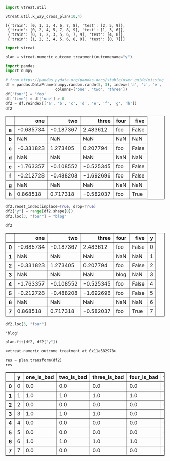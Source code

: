 

```python
import vtreat.util
```


```python
vtreat.util.k_way_cross_plan(10,4)
```




    [{'train': [0, 1, 3, 4, 6, 7, 8], 'test': [2, 5, 9]},
     {'train': [0, 2, 4, 5, 7, 8, 9], 'test': [1, 3, 6]},
     {'train': [0, 1, 2, 3, 5, 6, 7, 9], 'test': [4, 8]},
     {'train': [1, 2, 3, 4, 5, 6, 8, 9], 'test': [0, 7]}]




```python
import vtreat
```


```python
plan = vtreat.numeric_outcome_treatment(outcomename="y")
```


```python
import pandas
import numpy
```


```python
# from https://pandas.pydata.org/pandas-docs/stable/user_guide/missing_data.html
df = pandas.DataFrame(numpy.random.randn(5, 3), index=['a', 'c', 'e', 'f', 'h'],
                      columns=['one', 'two', 'three'])
df['four'] = 'foo'
df['five'] = df['one'] > 0
df2 = df.reindex(['a', 'b', 'c', 'd', 'e', 'f', 'g', 'h'])
df2
```




<div>
<style scoped>
    .dataframe tbody tr th:only-of-type {
        vertical-align: middle;
    }

    .dataframe tbody tr th {
        vertical-align: top;
    }

    .dataframe thead th {
        text-align: right;
    }
</style>
<table border="1" class="dataframe">
  <thead>
    <tr style="text-align: right;">
      <th></th>
      <th>one</th>
      <th>two</th>
      <th>three</th>
      <th>four</th>
      <th>five</th>
    </tr>
  </thead>
  <tbody>
    <tr>
      <th>a</th>
      <td>-0.685734</td>
      <td>-0.187367</td>
      <td>2.483612</td>
      <td>foo</td>
      <td>False</td>
    </tr>
    <tr>
      <th>b</th>
      <td>NaN</td>
      <td>NaN</td>
      <td>NaN</td>
      <td>NaN</td>
      <td>NaN</td>
    </tr>
    <tr>
      <th>c</th>
      <td>-0.331823</td>
      <td>1.273405</td>
      <td>0.207794</td>
      <td>foo</td>
      <td>False</td>
    </tr>
    <tr>
      <th>d</th>
      <td>NaN</td>
      <td>NaN</td>
      <td>NaN</td>
      <td>NaN</td>
      <td>NaN</td>
    </tr>
    <tr>
      <th>e</th>
      <td>-1.763357</td>
      <td>-0.108552</td>
      <td>-0.525345</td>
      <td>foo</td>
      <td>False</td>
    </tr>
    <tr>
      <th>f</th>
      <td>-0.212728</td>
      <td>-0.488208</td>
      <td>-1.692696</td>
      <td>foo</td>
      <td>False</td>
    </tr>
    <tr>
      <th>g</th>
      <td>NaN</td>
      <td>NaN</td>
      <td>NaN</td>
      <td>NaN</td>
      <td>NaN</td>
    </tr>
    <tr>
      <th>h</th>
      <td>0.868518</td>
      <td>0.717318</td>
      <td>-0.582037</td>
      <td>foo</td>
      <td>True</td>
    </tr>
  </tbody>
</table>
</div>




```python
df2.reset_index(inplace=True, drop=True)
df2["y"] = range(df2.shape[0])
df2.loc[3, "four"] = "blog"
```


```python
df2
```




<div>
<style scoped>
    .dataframe tbody tr th:only-of-type {
        vertical-align: middle;
    }

    .dataframe tbody tr th {
        vertical-align: top;
    }

    .dataframe thead th {
        text-align: right;
    }
</style>
<table border="1" class="dataframe">
  <thead>
    <tr style="text-align: right;">
      <th></th>
      <th>one</th>
      <th>two</th>
      <th>three</th>
      <th>four</th>
      <th>five</th>
      <th>y</th>
    </tr>
  </thead>
  <tbody>
    <tr>
      <th>0</th>
      <td>-0.685734</td>
      <td>-0.187367</td>
      <td>2.483612</td>
      <td>foo</td>
      <td>False</td>
      <td>0</td>
    </tr>
    <tr>
      <th>1</th>
      <td>NaN</td>
      <td>NaN</td>
      <td>NaN</td>
      <td>NaN</td>
      <td>NaN</td>
      <td>1</td>
    </tr>
    <tr>
      <th>2</th>
      <td>-0.331823</td>
      <td>1.273405</td>
      <td>0.207794</td>
      <td>foo</td>
      <td>False</td>
      <td>2</td>
    </tr>
    <tr>
      <th>3</th>
      <td>NaN</td>
      <td>NaN</td>
      <td>NaN</td>
      <td>blog</td>
      <td>NaN</td>
      <td>3</td>
    </tr>
    <tr>
      <th>4</th>
      <td>-1.763357</td>
      <td>-0.108552</td>
      <td>-0.525345</td>
      <td>foo</td>
      <td>False</td>
      <td>4</td>
    </tr>
    <tr>
      <th>5</th>
      <td>-0.212728</td>
      <td>-0.488208</td>
      <td>-1.692696</td>
      <td>foo</td>
      <td>False</td>
      <td>5</td>
    </tr>
    <tr>
      <th>6</th>
      <td>NaN</td>
      <td>NaN</td>
      <td>NaN</td>
      <td>NaN</td>
      <td>NaN</td>
      <td>6</td>
    </tr>
    <tr>
      <th>7</th>
      <td>0.868518</td>
      <td>0.717318</td>
      <td>-0.582037</td>
      <td>foo</td>
      <td>True</td>
      <td>7</td>
    </tr>
  </tbody>
</table>
</div>




```python
df2.loc[3, "four"]
```




    'blog'




```python
plan.fit(df2, df2["y"])
```




    <vtreat.numeric_outcome_treatment at 0x11a582978>




```python
res = plan.transform(df2)
res
```




<div>
<style scoped>
    .dataframe tbody tr th:only-of-type {
        vertical-align: middle;
    }

    .dataframe tbody tr th {
        vertical-align: top;
    }

    .dataframe thead th {
        text-align: right;
    }
</style>
<table border="1" class="dataframe">
  <thead>
    <tr style="text-align: right;">
      <th></th>
      <th>y</th>
      <th>one_is_bad</th>
      <th>two_is_bad</th>
      <th>three_is_bad</th>
      <th>four_is_bad</th>
      <th>five_is_bad</th>
      <th>one</th>
      <th>two</th>
      <th>three</th>
      <th>five</th>
      <th>four_impact_code</th>
    </tr>
  </thead>
  <tbody>
    <tr>
      <th>0</th>
      <td>0</td>
      <td>0.0</td>
      <td>0.0</td>
      <td>0.0</td>
      <td>0.0</td>
      <td>0.0</td>
      <td>-0.685734</td>
      <td>-0.187367</td>
      <td>2.483612</td>
      <td>0.0</td>
      <td>0.009018</td>
    </tr>
    <tr>
      <th>1</th>
      <td>1</td>
      <td>1.0</td>
      <td>1.0</td>
      <td>1.0</td>
      <td>1.0</td>
      <td>1.0</td>
      <td>-0.425025</td>
      <td>0.241319</td>
      <td>-0.021734</td>
      <td>0.2</td>
      <td>0.000000</td>
    </tr>
    <tr>
      <th>2</th>
      <td>2</td>
      <td>0.0</td>
      <td>0.0</td>
      <td>0.0</td>
      <td>0.0</td>
      <td>0.0</td>
      <td>-0.331823</td>
      <td>1.273405</td>
      <td>0.207794</td>
      <td>0.0</td>
      <td>0.009018</td>
    </tr>
    <tr>
      <th>3</th>
      <td>3</td>
      <td>1.0</td>
      <td>1.0</td>
      <td>1.0</td>
      <td>0.0</td>
      <td>1.0</td>
      <td>-0.425025</td>
      <td>0.241319</td>
      <td>-0.021734</td>
      <td>0.2</td>
      <td>-0.009719</td>
    </tr>
    <tr>
      <th>4</th>
      <td>4</td>
      <td>0.0</td>
      <td>0.0</td>
      <td>0.0</td>
      <td>0.0</td>
      <td>0.0</td>
      <td>-1.763357</td>
      <td>-0.108552</td>
      <td>-0.525345</td>
      <td>0.0</td>
      <td>0.009018</td>
    </tr>
    <tr>
      <th>5</th>
      <td>5</td>
      <td>0.0</td>
      <td>0.0</td>
      <td>0.0</td>
      <td>0.0</td>
      <td>0.0</td>
      <td>-0.212728</td>
      <td>-0.488208</td>
      <td>-1.692696</td>
      <td>0.0</td>
      <td>0.009018</td>
    </tr>
    <tr>
      <th>6</th>
      <td>6</td>
      <td>1.0</td>
      <td>1.0</td>
      <td>1.0</td>
      <td>1.0</td>
      <td>1.0</td>
      <td>-0.425025</td>
      <td>0.241319</td>
      <td>-0.021734</td>
      <td>0.2</td>
      <td>0.000000</td>
    </tr>
    <tr>
      <th>7</th>
      <td>7</td>
      <td>0.0</td>
      <td>0.0</td>
      <td>0.0</td>
      <td>0.0</td>
      <td>0.0</td>
      <td>0.868518</td>
      <td>0.717318</td>
      <td>-0.582037</td>
      <td>1.0</td>
      <td>0.009018</td>
    </tr>
  </tbody>
</table>
</div>




```python

```
